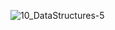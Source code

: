 
![10_DataStructures-5](https://user-images.githubusercontent.com/35743667/57975533-7cc73080-79d3-11e9-8c1a-0872640f7336.jpg)
